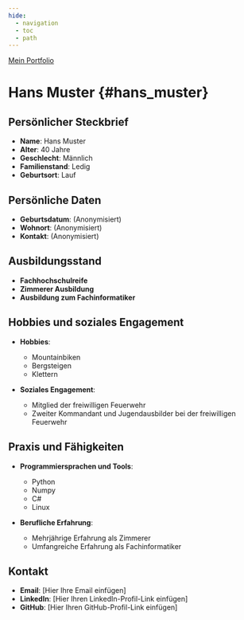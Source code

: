 ```yaml
---
hide:
  - navigation
  - toc
  - path
---
```

<!-- markdownlint-disable MD033 -->
<!-- markdownlint-disable MD041 -->

<div class="full-width-background"></div>
<div class="profile-container">
    <a href="#hans_muster" class="profile-button" onclick="console.log('Button clicked')" style="transform: translate(calc(-50% + 455px), calc(-50% + 190px));">Mein Portfolio</a>
</div>
<div class="placeholder"></div>

# Hans Muster {#hans_muster}

## Persönlicher Steckbrief

- **Name**: Hans Muster
- **Alter**: 40 Jahre
- **Geschlecht**: Männlich
- **Familienstand**: Ledig
- **Geburtsort**: Lauf

## Persönliche Daten

- **Geburtsdatum**: (Anonymisiert)
- **Wohnort**: (Anonymisiert)
- **Kontakt**: (Anonymisiert)

## Ausbildungsstand

- **Fachhochschulreife**
- **Zimmerer Ausbildung**
- **Ausbildung zum Fachinformatiker**

## Hobbies und soziales Engagement

- **Hobbies**:
  - Mountainbiken
  - Bergsteigen
  - Klettern

- **Soziales Engagement**:
  - Mitglied der freiwilligen Feuerwehr
  - Zweiter Kommandant und Jugendausbilder bei der freiwilligen Feuerwehr

## Praxis und Fähigkeiten

- **Programmiersprachen und Tools**:
  - Python
  - Numpy
  - C#
  - Linux

- **Berufliche Erfahrung**:
  - Mehrjährige Erfahrung als Zimmerer
  - Umfangreiche Erfahrung als Fachinformatiker

## Kontakt

- **Email**: [Hier Ihre Email einfügen]
- **LinkedIn**: [Hier Ihren LinkedIn-Profil-Link einfügen]
- **GitHub**: [Hier Ihren GitHub-Profil-Link einfügen]